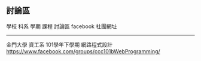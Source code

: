 ## 討論區

學校        科系        學期              課程            討論區 facebook 社團網址
---------   --------    ----------------  -------------   ---------------------------------------------------------
金門大學    資工系      101學年下學期     網路程式設計    <https://www.facebook.com/groups/ccc101bWebProgramming/>

